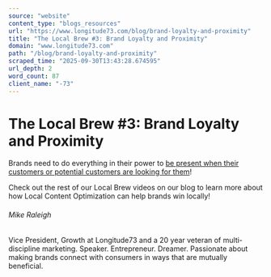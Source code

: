 ```yaml
---
source: "website"
content_type: "blogs_resources"
url: "https://www.longitude73.com/blog/brand-loyalty-and-proximity"
title: "The Local Brew #3: Brand Loyalty and Proximity"
domain: "www.longitude73.com"
path: "/blog/brand-loyalty-and-proximity"
scraped_time: "2025-09-30T13:43:28.674595"
url_depth: 2
word_count: 87
client_name: "-73"
---
```


# The Local Brew #3: Brand Loyalty and Proximity

Brands need to do everything in their power to [be present when their customers or potential customers are looking for them](/blog/the-local-brew-52-tips-for-winning-when-businesses-and-customers-have-their-own-agendas)!

Check out the rest of our Local Brew videos on our blog to learn more about how Local Content Optimization can help brands win locally!  

###### Mike Raleigh

Vice President, Growth at Longitude73 and a 20 year veteran of multi-discipline marketing. Speaker. Entrepreneur. Dreamer. Passionate about making brands connect with consumers in ways that are mutually beneficial.